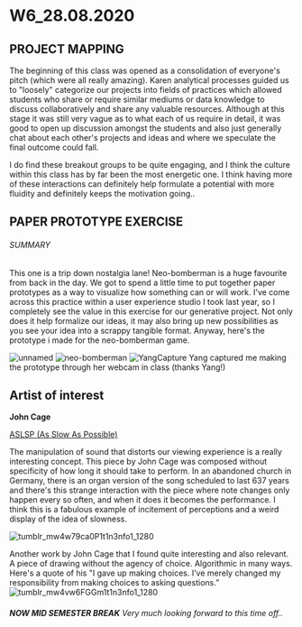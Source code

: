 # W6_28.08.2020

## PROJECT MAPPING

The beginning of this class was opened as a consolidation of everyone's pitch (which were all really amazing). Karen analytical processes guided us to "loosely" categorize our projects into fields of practices which allowed students who share or require similar mediums or data knowledge to discuss collaboratively and share any valuable resources. Although at this stage it was still very vague as to what each of us require in detail, it was good to open up discussion amongst the students and also just generally chat about each other's projects and ideas and where we speculate the final outcome could fall.

I do find these breakout groups to be quite engaging, and I think the culture within this class has by far been the most energetic one. I think having more of these interactions can definitely help formulate a potential with more fluidity and definitely keeps the motivation going..

## PAPER PROTOTYPE EXERCISE

###### SUMMARY

This one is a trip down nostalgia lane! Neo-bomberman is a huge favourite from back in the day. We got to spend a little time to put together paper prototypes as a way to visualize how something can or will work. I've come across this practice within a user experience studio I took last year, so I completely see the value in this exercise for our generative project. Not only does it help formalize our ideas, it may also bring up new possibilities as you see your idea into a scrappy tangible format. Anyway, here's the prototype i made for the neo-bomberman game.

![unnamed](https://user-images.githubusercontent.com/68724434/92194757-cbd9f300-eeae-11ea-81f0-f5e32973d205.gif)
![neo-bomberman](https://user-images.githubusercontent.com/68724434/92194564-540bc880-eeae-11ea-9e4d-763b05feb168.gif)
![YangCapture](https://user-images.githubusercontent.com/68723373/92695547-2f669380-f37b-11ea-9c75-ed7ed95e1bac.GIF)
Yang captured me making the prototype through her webcam in class (thanks Yang!)

## Artist of interest

**John Cage**

[ASLSP (As Slow As Possible)](https://www.youtube.com/watch?v=5VOCBRhhVr4)

The manipulation of sound that distorts our viewing experience is a really interesting concept. This piece by John Cage was composed without specificity of how long it should take to perform. In an abandoned church in Germany, there is an organ version of the song scheduled to last 637 years and there's this strange interaction with the piece where note changes only happen every so often, and when it does it becomes the performance. I think this is a fabulous example of incitement of perceptions and a weird display of the idea of slowness.

![tumblr_mw4w79ca0P1t1n3nfo1_1280](https://user-images.githubusercontent.com/68724434/96672317-b31a9380-13af-11eb-8e6b-5d354af93b6a.png)

Another work by John Cage that I found quite interesting and also relevant. A piece of drawing without the agency of choice. Algorithmic in many ways. Here's a quote of his "I gave up making choices. I’ve merely changed my responsibility from making choices to asking questions.”
![tumblr_mw4vw6FGGm1t1n3nfo1_1280](https://user-images.githubusercontent.com/68724434/96673473-510f5d80-13b2-11eb-84e2-79f6f74e2c8f.png)


###### **NOW MID SEMESTER BREAK** Very much looking forward to this time off..
